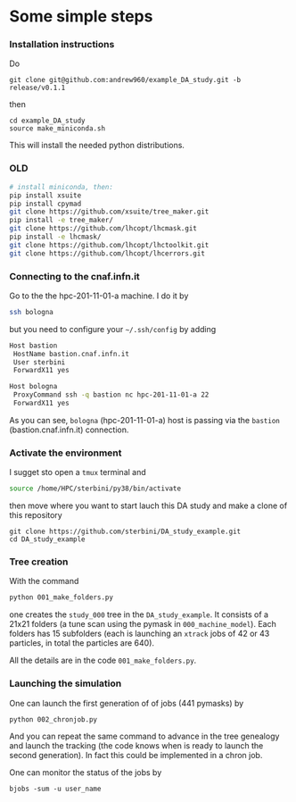 # Some simple steps

### Installation instructions

Do 
```
git clone git@github.com:andrew960/example_DA_study.git -b release/v0.1.1
```

then 

```
cd example_DA_study
source make_miniconda.sh
```

This will install the needed python distributions.

### OLD


```bash 
# install miniconda, then:
pip install xsuite
pip install cpymad
git clone https://github.com/xsuite/tree_maker.git
pip install -e tree_maker/
git clone https://github.com/lhcopt/lhcmask.git
pip install -e lhcmask/
git clone https://github.com/lhcopt/lhctoolkit.git
git clone https://github.com/lhcopt/lhcerrors.git
```

### Connecting to the cnaf.infn.it
Go to the the hpc-201-11-01-a machine.
I do it by 
```bash
ssh bologna
```

but you need to configure your `~/.ssh/config` by adding
```bash
Host bastion
 HostName bastion.cnaf.infn.it
 User sterbini
 ForwardX11 yes

Host bologna
 ProxyCommand ssh -q bastion nc hpc-201-11-01-a 22
 ForwardX11 yes
```

As you can see, `bologna` (hpc-201-11-01-a) host is passing via the `bastion` (bastion.cnaf.infn.it) connection.

### Activate the environment
I sugget sto open a `tmux` terminal and 

```bash
source /home/HPC/sterbini/py38/bin/activate
```
then move where you want to start lauch this DA study and make a clone of this repository

```
git clone https://github.com/sterbini/DA_study_example.git
cd DA_study_example
```

### Tree creation
With the command
```bash
python 001_make_folders.py
```
one creates the `study_000` tree in the `DA_study_example`.
It consists of a 21x21 folders (a tune scan using the pymask in `000_machine_model`).
Each folders has 15 subfolders (each is launching an `xtrack` jobs of 42 or 43 particles, in total the particles are 640).

All the details are in the code `001_make_folders.py`.

### Launching the simulation

One can launch the first generation of of jobs (441 pymasks) by 
```
python 002_chronjob.py
```
And you can repeat the same command to advance in the tree genealogy and launch the tracking (the code knows when is ready to launch the second generation).
In fact this could be implemented in a chron job.

One can monitor the status of the jobs by
```
bjobs -sum -u user_name 
```













